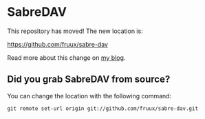 SabreDAV
========

This repository has moved! The new location is:

https://github.com/fruux/sabre-dav

Read more about this change on [my blog](http://evertpot.com/sabredav-acquired-by-fruux).

Did you grab SabreDAV from source?
----------------------------------

You can change the location with the following command:

    git remote set-url origin git://github.com/fruux/sabre-dav.git
    
